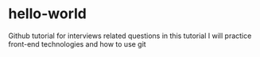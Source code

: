 # hello-world
Github tutorial for interviews related questions
in this tutorial I will practice front-end technologies and how to use git
